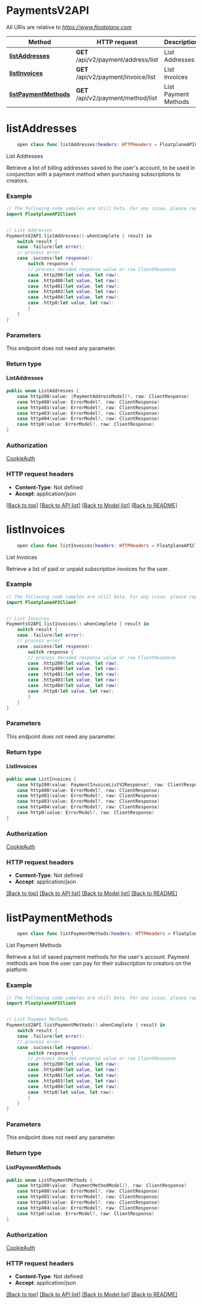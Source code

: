 # PaymentsV2API

All URIs are relative to *https://www.floatplane.com*

Method | HTTP request | Description
------------- | ------------- | -------------
[**listAddresses**](PaymentsV2API.md#listaddresses) | **GET** /api/v2/payment/address/list | List Addresses
[**listInvoices**](PaymentsV2API.md#listinvoices) | **GET** /api/v2/payment/invoice/list | List Invoices
[**listPaymentMethods**](PaymentsV2API.md#listpaymentmethods) | **GET** /api/v2/payment/method/list | List Payment Methods


# **listAddresses**
```swift
    open class func listAddresses(headers: HTTPHeaders = FloatplaneAPIClientAPI.customHeaders, beforeSend: (inout ClientRequest) throws -> () = { _ in }) -> EventLoopFuture<ListAddresses>
```

List Addresses

Retrieve a list of billing addresses saved to the user's account, to be used in conjunction with a payment method when purchasing subscriptions to creators.

### Example
```swift
// The following code samples are still beta. For any issue, please report via http://github.com/OpenAPITools/openapi-generator/issues/new
import FloatplaneAPIClient


// List Addresses
PaymentsV2API.listAddresses().whenComplete { result in
    switch result {
    case .failure(let error):
    // process error
    case .success(let response):
        switch response {
        // process decoded response value or raw ClientResponse
        case .http200(let value, let raw):
        case .http400(let value, let raw):
        case .http401(let value, let raw):
        case .http403(let value, let raw):
        case .http404(let value, let raw):
        case .http0(let value, let raw):
        }
    }
}
```

### Parameters
This endpoint does not need any parameter.

### Return type

#### ListAddresses

```swift
public enum ListAddresses {
    case http200(value: [PaymentAddressModel]?, raw: ClientResponse)
    case http400(value: ErrorModel?, raw: ClientResponse)
    case http401(value: ErrorModel?, raw: ClientResponse)
    case http403(value: ErrorModel?, raw: ClientResponse)
    case http404(value: ErrorModel?, raw: ClientResponse)
    case http0(value: ErrorModel?, raw: ClientResponse)
}
```

### Authorization

[CookieAuth](../README.md#CookieAuth)

### HTTP request headers

 - **Content-Type**: Not defined
 - **Accept**: application/json

[[Back to top]](#) [[Back to API list]](../README.md#documentation-for-api-endpoints) [[Back to Model list]](../README.md#documentation-for-models) [[Back to README]](../README.md)

# **listInvoices**
```swift
    open class func listInvoices(headers: HTTPHeaders = FloatplaneAPIClientAPI.customHeaders, beforeSend: (inout ClientRequest) throws -> () = { _ in }) -> EventLoopFuture<ListInvoices>
```

List Invoices

Retrieve a list of paid or unpaid subscription invoices for the user.

### Example
```swift
// The following code samples are still beta. For any issue, please report via http://github.com/OpenAPITools/openapi-generator/issues/new
import FloatplaneAPIClient


// List Invoices
PaymentsV2API.listInvoices().whenComplete { result in
    switch result {
    case .failure(let error):
    // process error
    case .success(let response):
        switch response {
        // process decoded response value or raw ClientResponse
        case .http200(let value, let raw):
        case .http400(let value, let raw):
        case .http401(let value, let raw):
        case .http403(let value, let raw):
        case .http404(let value, let raw):
        case .http0(let value, let raw):
        }
    }
}
```

### Parameters
This endpoint does not need any parameter.

### Return type

#### ListInvoices

```swift
public enum ListInvoices {
    case http200(value: PaymentInvoiceListV2Response?, raw: ClientResponse)
    case http400(value: ErrorModel?, raw: ClientResponse)
    case http401(value: ErrorModel?, raw: ClientResponse)
    case http403(value: ErrorModel?, raw: ClientResponse)
    case http404(value: ErrorModel?, raw: ClientResponse)
    case http0(value: ErrorModel?, raw: ClientResponse)
}
```

### Authorization

[CookieAuth](../README.md#CookieAuth)

### HTTP request headers

 - **Content-Type**: Not defined
 - **Accept**: application/json

[[Back to top]](#) [[Back to API list]](../README.md#documentation-for-api-endpoints) [[Back to Model list]](../README.md#documentation-for-models) [[Back to README]](../README.md)

# **listPaymentMethods**
```swift
    open class func listPaymentMethods(headers: HTTPHeaders = FloatplaneAPIClientAPI.customHeaders, beforeSend: (inout ClientRequest) throws -> () = { _ in }) -> EventLoopFuture<ListPaymentMethods>
```

List Payment Methods

Retrieve a list of saved payment methods for the user's account. Payment methods are how the user can pay for their subscription to creators on the platform.

### Example
```swift
// The following code samples are still beta. For any issue, please report via http://github.com/OpenAPITools/openapi-generator/issues/new
import FloatplaneAPIClient


// List Payment Methods
PaymentsV2API.listPaymentMethods().whenComplete { result in
    switch result {
    case .failure(let error):
    // process error
    case .success(let response):
        switch response {
        // process decoded response value or raw ClientResponse
        case .http200(let value, let raw):
        case .http400(let value, let raw):
        case .http401(let value, let raw):
        case .http403(let value, let raw):
        case .http404(let value, let raw):
        case .http0(let value, let raw):
        }
    }
}
```

### Parameters
This endpoint does not need any parameter.

### Return type

#### ListPaymentMethods

```swift
public enum ListPaymentMethods {
    case http200(value: [PaymentMethodModel]?, raw: ClientResponse)
    case http400(value: ErrorModel?, raw: ClientResponse)
    case http401(value: ErrorModel?, raw: ClientResponse)
    case http403(value: ErrorModel?, raw: ClientResponse)
    case http404(value: ErrorModel?, raw: ClientResponse)
    case http0(value: ErrorModel?, raw: ClientResponse)
}
```

### Authorization

[CookieAuth](../README.md#CookieAuth)

### HTTP request headers

 - **Content-Type**: Not defined
 - **Accept**: application/json

[[Back to top]](#) [[Back to API list]](../README.md#documentation-for-api-endpoints) [[Back to Model list]](../README.md#documentation-for-models) [[Back to README]](../README.md)

